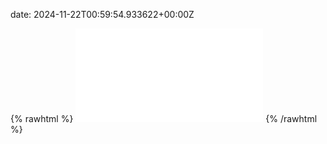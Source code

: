 date: 2024-11-22T00:59:54.933622+00:00Z


{% rawhtml %}
<embed src="./example.com-http.html" type="text/html">
{% /rawhtml %}